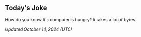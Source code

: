 ## Today's Joke
How do you know if a computer is hungry? It takes a lot of bytes.

*Updated October 14, 2024 (UTC)*
